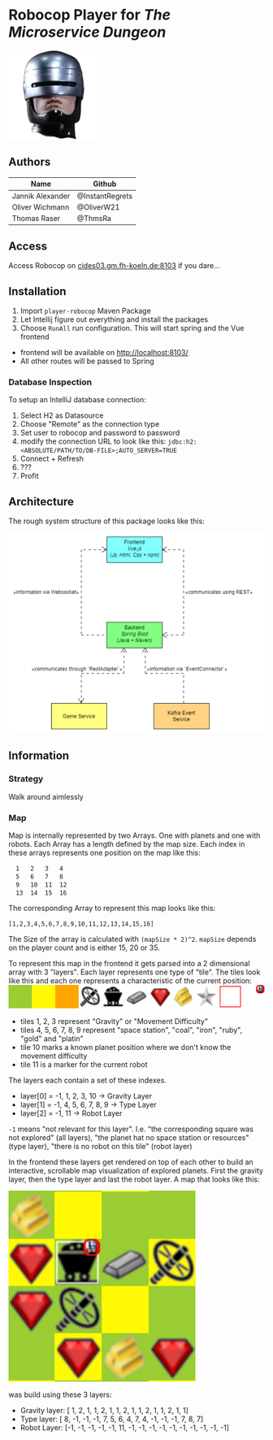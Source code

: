 # Robocop Player for _The Microservice Dungeon_

![Robocop](frontend/src/assets/logo.webp)

## Authors

| Name             | Github          |
|------------------|-----------------|
| Jannik Alexander | @InstantRegrets |
| Oliver Wichmann  | @OliverW21      |
| Thomas Raser     | @ThmsRa         |

## Access
Access Robocop on [cides03.gm.fh-koeln.de:8103](http://cides03.gm.fh-koeln.de:8103) if you dare...


## Installation

1. Import `player-robocop` Maven Package
2. Let Intellij figure out everything and install the packages
3. Choose `RunAll` run configuration. This will start spring and the Vue frontend

- frontend will be available on [http://localhost:8103/](http://localhost:8103/#/)
- All other routes will be passed to Spring

### Database Inspection

To setup an IntelliJ database connection:

1. Select H2 as Datasource
2. Choose "Remote" as the connection type
3. Set user to robocop and password to password
4. modify the connection URL to look like this:
   `jdbc:h2:<ABSOLUTE/PATH/TO/DB-FILE>;AUTO_SERVER=TRUE`
5. Connect + Refresh
6. ???
7. Profit

## Architecture

The rough system structure of this package looks like this:

![Domain Model](model/System-Structure.png)

## Information

### Strategy

Walk around aimlessly

### Map

Map is internally represented by two Arrays. One with planets and one with robots. Each Array has a length defined by
the map size. Each index in these arrays represents one position on the map like this:

```
  1   2   3   4
  5   6   7   8
  9   10  11  12
  13  14  15  16
```

The corresponding Array to represent this map looks like this:

```
[1,2,3,4,5,6,7,8,9,10,11,12,13,14,15,16]
```

The Size of the array is calculated with `(mapSize * 2)^2`.
`mapSize` depends on the player count and is either 15, 20 or 35.

To represent this map in the frontend it gets parsed into a 2 dimensional array with 3 "layers". Each layer represents
one type of "tile". The tiles look like this and each one represents a characteristic of the current position:
![Sprites](frontend/src/assets/mapTiles.png)

- tiles 1, 2, 3 represent "Gravity" or "Movement Difficulty"
- tiles 4, 5, 6, 7, 8, 9 represent "space station", "coal", "iron", "ruby", "gold" and "platin"
- tile 10 marks a known planet position where we don't know the movement difficulty
- tile 11 is a marker for the current robot

The layers each contain a set of these indexes.

- layer[0] = -1, 1, 2, 3, 10 -> Gravity Layer
- layer[1] = -1, 4, 5, 6, 7, 8, 9 -> Type Layer
- layer[2] = -1, 11 -> Robot Layer

`-1` means "not relevant for this layer". I.e. "the corresponding square was not explored" (all layers),
"the planet hat no space station or resources" (type layer), "there is no robot on this tile" (robot layer)

In the frontend these layers get rendered on top of each other to build an interactive, scrollable map visualization of
explored planets. First the gravity layer, then the type layer and last the robot layer.
A map that looks like this:

![Sample Map](assets/sampleMap.png)

was build using these 3 layers:
- Gravity layer: [ 1,  2,  1,  1,  2,  1,  1,  2,  1,  1,  2,  1,  1,  2,  1,  1]
- Type layer:    [ 8, -1, -1, -1,  7,  5,  6,  4,  7,  4, -1, -1, -1,  7,  8,  7]
- Robot Layer:   [-1, -1, -1, -1, -1, 11, -1, -1, -1, -1, -1, -1, -1, -1, -1, -1]
